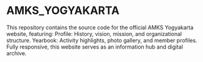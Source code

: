 # AMKS_YOGYAKARTA
 This repository contains the source code for the official AMKS Yogyakarta website, featuring:  Profile: History, vision, mission, and organizational structure. Yearbook: Activity highlights, photo gallery, and member profiles. Fully responsive, this website serves as an information hub and digital archive.
